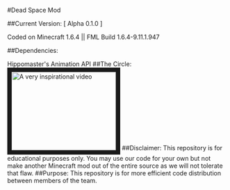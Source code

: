 #Dead Space Mod

##Current Version: [ Alpha 0.1.0 ]

Coded on Minecraft 1.6.4 || FML Build 1.6.4-9.11.1.947

##Dependencies:

Hippomaster's Animation API
##The Circle:
<a href="http://www.youtube.com/watch?feature=player_embedded&v=watch?v=mGbPlTnipCg
" target="_blank"><img src="http://img.youtube.com/vi/watch?v=mGbPlTnipCg/0.jpg" 
alt="A very inspirational video" width="240" height="180" border="10" /></a>
##Disclaimer:
This repository is for educational purposes only. You may use our code for your own but not make another Minecraft mod out of the entire source as we will not tolerate that flaw.
##Purpose:
This repository is for more efficient code distribution between members of the team.



